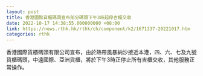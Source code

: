 ```yaml
---
layout: post
title: 香港國際貨櫃碼頭宣布部分碼頭下午3時起停吉櫃交收
date: 2022-10-17 14:38:55.000000000 +08:00
link: https://news.rthk.hk/rthk/ch/component/k2/1671337-20221017.htm
categories: rthk
---
```


香港國際貨櫃碼頭有限公司宣布，由於熱帶風暴納沙接近本港，四、六、七及九號貨櫃碼頭，中遠國際、亞洲貨櫃，將於下午3時正停止所有吉櫃交收，其他服務正常操作。
